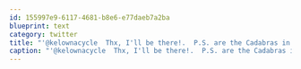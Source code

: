 ```yaml
---
id: 155997e9-6117-4681-b8e6-e77daeb7a2ba
blueprint: text
category: twitter
title: "'@kelownacycle  Thx, I'll be there!.  P.S. are the Cadabras in yet?"
caption: "'@kelownacycle  Thx, I'll be there!.  P.S. are the Cadabras in yet?"
---
```

